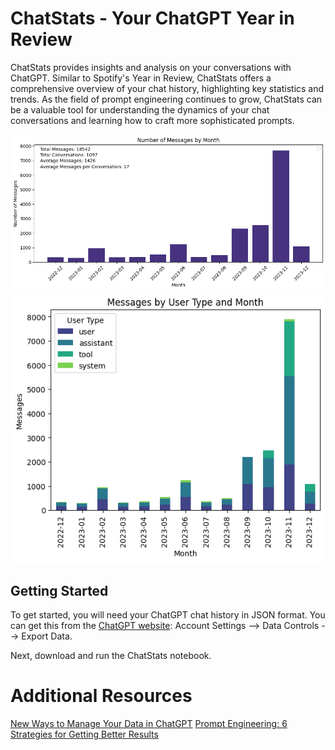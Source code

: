 # ChatStats - Your ChatGPT Year in Review

ChatStats provides insights and analysis on your conversations with ChatGPT. Similar to Spotify's Year in Review, ChatStats offers a comprehensive overview of your chat history, highlighting key statistics and trends. As the field of prompt engineering continues to grow, ChatStats can be a valuable tool for understanding the dynamics of your chat conversations and learning how to craft more sophisticated prompts.

![Alt text](image.png)
![Alt text](image-1.png)

## Getting Started

To get started, you will need your ChatGPT chat history in JSON format. You can get this from the [ChatGPT website](https://chat.openai.com/#settings): Account Settings --> Data Controls --> Export Data.

Next, download and run the ChatStats notebook.

# Additional Resources

[New Ways to Manage Your Data in ChatGPT](https://openai.com/blog/new-ways-to-manage-your-data-in-chatgpt)
[Prompt Engineering: 6 Strategies for Getting Better Results](https://platform.openai.com/docs/guides/prompt-engineering)